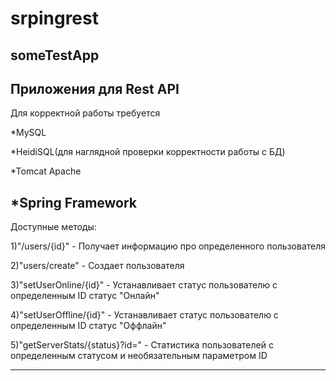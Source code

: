 # srpingrest
someTestApp
----------------------------------------------------------------------------------------
Приложения для Rest API
----------------------------------------------------------------------------------------
Для корректной работы требуется

*MySQL

*HeidiSQL(для наглядной проверки корректности работы с БД)

*Tomcat Apache

*Spring Framework
----------------------------------------------------------------------------------------
Доступные методы:

1)"/users/{id}" - Получает информацию про определенного пользователя

2)"users/create" - Создает пользователя

3)"setUserOnline/{id}" - Устанавливает статус пользователю с определенным ID статус "Онлайн"

4)"setUserOffline/{id}" - Устанавливает статус пользователю с определенным ID статус "Оффлайн"

5)"getServerStats/{status}?id=" - Статистика пользователей с определенным статусом и необязательным параметром ID

----------------------------------------------------------------------------------------
